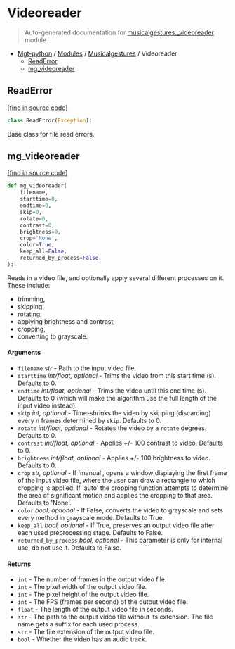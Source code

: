 # Videoreader

> Auto-generated documentation for [musicalgestures._videoreader](https://github.com/fourMs/MGT-python/blob/master/musicalgestures/_videoreader.py) module.

- [Mgt-python](../README.md#mgt-python) / [Modules](../MODULES.md#mgt-python-modules) / [Musicalgestures](index.md#musicalgestures) / Videoreader
    - [ReadError](#readerror)
    - [mg_videoreader](#mg_videoreader)

## ReadError

[[find in source code]](https://github.com/fourMs/MGT-python/blob/master/musicalgestures/_videoreader.py#L9)

```python
class ReadError(Exception):
```

Base class for file read errors.

## mg_videoreader

[[find in source code]](https://github.com/fourMs/MGT-python/blob/master/musicalgestures/_videoreader.py#L14)

```python
def mg_videoreader(
    filename,
    starttime=0,
    endtime=0,
    skip=0,
    rotate=0,
    contrast=0,
    brightness=0,
    crop='None',
    color=True,
    keep_all=False,
    returned_by_process=False,
):
```

Reads in a video file, and optionally apply several different processes on it. These include:
- trimming,
- skipping,
- rotating,
- applying brightness and contrast,
- cropping,
- converting to grayscale.

#### Arguments

- `filename` *str* - Path to the input video file.
- `starttime` *int/float, optional* - Trims the video from this start time (s). Defaults to 0.
- `endtime` *int/float, optional* - Trims the video until this end time (s). Defaults to 0 (which will make the algorithm use the full length of the input video instead).
- `skip` *int, optional* - Time-shrinks the video by skipping (discarding) every n frames determined by `skip`. Defaults to 0.
- `rotate` *int/float, optional* - Rotates the video by a `rotate` degrees. Defaults to 0.
- `contrast` *int/float, optional* - Applies +/- 100 contrast to video. Defaults to 0.
- `brightness` *int/float, optional* - Applies +/- 100 brightness to video. Defaults to 0.
- `crop` *str, optional* - If 'manual', opens a window displaying the first frame of the input video file, where the user can draw a rectangle to which cropping is applied. If 'auto' the cropping function attempts to determine the area of significant motion and applies the cropping to that area. Defaults to 'None'.
- `color` *bool, optional* - If False, converts the video to grayscale and sets every method in grayscale mode. Defaults to True.
- `keep_all` *bool, optional* - If True, preserves an output video file after each used preprocessing stage. Defaults to False.
- `returned_by_process` *bool, optional* - This parameter is only for internal use, do not use it. Defaults to False.

#### Returns

- `int` - The number of frames in the output video file.
- `int` - The pixel width of the output video file.
- `int` - The pixel height of the output video file.
- `int` - The FPS (frames per second) of the output video file.
- `float` - The length of the output video file in seconds.
- `str` - The path to the output video file without its extension. The file name gets a suffix for each used process.
- `str` - The file extension of the output video file.
- `bool` - Whether the video has an audio track.
